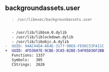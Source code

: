 ## backgroundassets.user

> `/usr/libexec/backgroundassets.user`

```diff

   - /usr/lib/libbsm.0.dylib
   - /usr/lib/liblockdown.dylib
   - /usr/lib/libobjc.A.dylib
-  UUID: 94AC44D4-A64E-3177-90E6-FE96C53FA11C
+  UUID: 4FD3607E-9CBE-3CA5-B2BE-54F05D36F2BB
   Functions: 1337
   Symbols:   305
   CStrings:  2626

```
